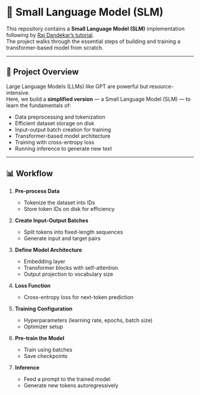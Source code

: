 # 🧠 Small Language Model (SLM)

This repository contains a **Small Language Model (SLM)** implementation following by [Raj Dandekar’s tutorial](https://www.youtube.com/watch?v=pOFcwcwtv3k&t=9583s&ab_channel=Vizuara).  
The project walks through the essential steps of building and training a transformer-based model from scratch.

---

## 🚀 Project Overview

Large Language Models (LLMs) like GPT are powerful but resource-intensive.  
Here, we build a **simplified version** — a Small Language Model (SLM) — to learn the fundamentals of:

- Data preprocessing and tokenization  
- Efficient dataset storage on disk  
- Input-output batch creation for training  
- Transformer-based model architecture  
- Training with cross-entropy loss  
- Running inference to generate new text

---

  ## 📊 Workflow

1. **Pre-process Data**  
   - Tokenize the dataset into IDs  
   - Store token IDs on disk for efficiency  

2. **Create Input-Output Batches**  
   - Split tokens into fixed-length sequences  
   - Generate input and target pairs  

3. **Define Model Architecture**  
   - Embedding layer  
   - Transformer blocks with self-attention  
   - Output projection to vocabulary size  

4. **Loss Function**  
   - Cross-entropy loss for next-token prediction  

5. **Training Configuration**  
   - Hyperparameters (learning rate, epochs, batch size)  
   - Optimizer setup  

6. **Pre-train the Model**  
   - Train using batches  
   - Save checkpoints  

7. **Inference**  
   - Feed a prompt to the trained model  
   - Generate new tokens autoregressively  

